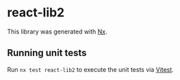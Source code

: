 # react-lib2

This library was generated with [Nx](https://nx.dev).

## Running unit tests

Run `nx test react-lib2` to execute the unit tests via [Vitest](https://vitest.dev/).
